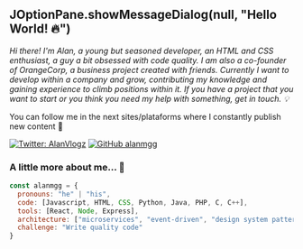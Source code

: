 <h2> JOptionPane.showMessageDialog(null, "Hello World! 🔥") </h2>
<p><em>Hi there! I'm Alan, a young but seasoned developer, an HTML and CSS enthusiast, a guy a bit obsessed with code quality. I am also a co-founder of OrangeCorp, a business project created with friends. Currently I want to develop within a company and grow, contributing my knowledge and gaining experience to climb positions within it. If you have a project that you want to start or you think you need my help with something, get in touch. 💡
</em></p>

You can follow me in the next sites/plataforms where I constantly publish new content 📄
</em></p>
[![Twitter: AlanVlogz](https://img.shields.io/twitter/follow/AlanVlogz?style=social)](https://twitter.com/AlanVlogz)
[![GitHub alanmgg](https://img.shields.io/github/followers/alanmgg?label=follow&style=social)](https://github.com/alanmgg)

### A little more about me... 👥


```javascript
const alanmgg = {
  pronouns: "he" | "his",
  code: [Javascript, HTML, CSS, Python, Java, PHP, C, C++],
  tools: [React, Node, Express],
  architecture: ["microservices", "event-driven", "design system pattern"],
  challenge: "Write quality code"
}
```
